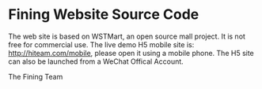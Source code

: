 # Fining Website Source Code
 The web site is based on WSTMart, an open source mall project. It is not free for commercial use.
 The live demo H5 mobile site is: http://hiteam.com/mobile, please open it using a mobile phone.
 The H5 site can also be launched from a WeChat Offical Account.
 
 
 The Fining Team
